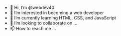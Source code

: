 - 👋 Hi, I’m @webdev40
- 👀 I’m interested in becoming a web developer
- 🌱 I’m currently learning HTML, CSS, and JavaScript
- 💞️ I’m looking to collaborate on ...
- 📫 How to reach me ...

<!---
webdev40/webdev40 is a ✨ special ✨ repository because its `README.md` (this file) appears on your GitHub profile.
You can click the Preview link to take a look at your changes.
--->
